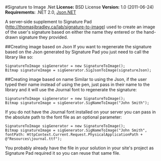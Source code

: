 #Signature to Image .Net
**License:** BSD License
**Version:** 1.0 (2011-06-24)
**Requirements:** .NET 2.0, [Json.NET](http://json.codeplex.com/)

A server-side supplement to Signature Pad (http://thomasjbradley.ca/lab/signature-to-image) used to create an image of the user's signature based on either the name they entered or the hand-drawn signature they provided.

##Creating image based on Json
If you want to regenerate the signature based on the Json generated by Signature Pad you just need to call the library like so:

    SignatureToImage sigGenerator = new SignatureToImage();
    Bitmap signatureImage = sigGenerator.SigJsonToImage(signatureJson);

##Creating image based on name
Similar to using the Json, if the user typed their name instead of using the pen, just pass in their name to the library and it will use the Journal font to regenerate the signature:

    SignatureToImage sigGenerator = new SignatureToImage();
    Bitmap signatureImage = sigGenerator.SigNameToImage("John Smith");

If you do not have the Journal font installed on your server you can pass in the absolute path to the font file as an optional parameter:

    SignatureToImage sigGenerator = new SignatureToImage();
    Bitmap signatureImage = sigGenerator.SigNameToImage("John Smith", fontPath: HttpContext.Current.Request.PhysicalApplicationPath + @"Resources\journal.ttf");

You probably already have the file in your solution in your site's project as Signature Pad required it so you can reuse that same file.